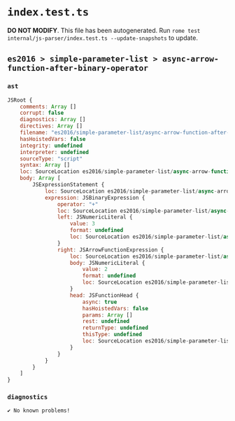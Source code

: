 # `index.test.ts`

**DO NOT MODIFY**. This file has been autogenerated. Run `rome test internal/js-parser/index.test.ts --update-snapshots` to update.

## `es2016 > simple-parameter-list > async-arrow-function-after-binary-operator`

### `ast`

```javascript
JSRoot {
	comments: Array []
	corrupt: false
	diagnostics: Array []
	directives: Array []
	filename: "es2016/simple-parameter-list/async-arrow-function-after-binary-operator/input.js"
	hasHoistedVars: false
	integrity: undefined
	interpreter: undefined
	sourceType: "script"
	syntax: Array []
	loc: SourceLocation es2016/simple-parameter-list/async-arrow-function-after-binary-operator/input.js 1:0-1:16
	body: Array [
		JSExpressionStatement {
			loc: SourceLocation es2016/simple-parameter-list/async-arrow-function-after-binary-operator/input.js 1:0-1:16
			expression: JSBinaryExpression {
				operator: "+"
				loc: SourceLocation es2016/simple-parameter-list/async-arrow-function-after-binary-operator/input.js 1:0-1:16
				left: JSNumericLiteral {
					value: 3
					format: undefined
					loc: SourceLocation es2016/simple-parameter-list/async-arrow-function-after-binary-operator/input.js 1:0-1:1
				}
				right: JSArrowFunctionExpression {
					loc: SourceLocation es2016/simple-parameter-list/async-arrow-function-after-binary-operator/input.js 1:4-1:16
					body: JSNumericLiteral {
						value: 2
						format: undefined
						loc: SourceLocation es2016/simple-parameter-list/async-arrow-function-after-binary-operator/input.js 1:15-1:16
					}
					head: JSFunctionHead {
						async: true
						hasHoistedVars: false
						params: Array []
						rest: undefined
						returnType: undefined
						thisType: undefined
						loc: SourceLocation es2016/simple-parameter-list/async-arrow-function-after-binary-operator/input.js 1:4-1:14
					}
				}
			}
		}
	]
}
```

### `diagnostics`

```
✔ No known problems!

```
